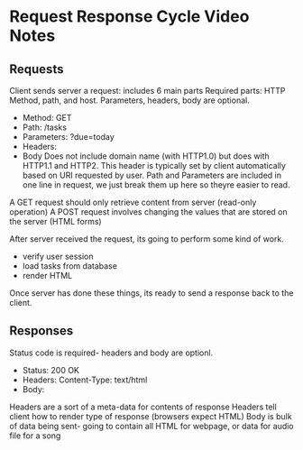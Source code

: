 # Request Response Cycle Video Notes

## Requests
Client sends server a request: includes 6 main parts
Required parts: HTTP Method, path, and host.  Parameters, headers, body are optional.
  - Method: GET
  - Path: /tasks
  - Parameters: ?due=today
  - Headers:
  - Body
Does not include domain name (with HTTP1.0) but does with HTTP1.1 and HTTP2.  This header is typically set by client automatically based on URI requested by user.
Path and Parameters are included in one line in request, we just break them up here so theyre easier to read.

A GET request should only retrieve content from server (read-only operation)
A POST request involves changing the values that are stored on the server (HTML forms)

After server received the request, its going to perform some kind of work.
  - verify user session
  - load tasks from database
  - render HTML

Once server has done these things, its ready to send a response back to the client.

## Responses
Status code is required- headers and body are optionl.
  - Status: 200 OK
  - Headers: Content-Type: text/html
  - Body: <html></html>

Headers are a sort of a meta-data for contents of response
Headers tell client how to render type of response (browsers expect HTML)
Body is bulk of data being sent- going to contain all HTML for webpage, or data for audio file for a song




